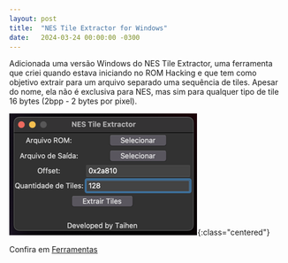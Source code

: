 ```yaml
---
layout: post
title:  "NES Tile Extractor for Windows"
date:   2024-03-24 00:00:00 -0300
---
```


Adicionada uma versão Windows do NES Tile Extractor, uma ferramenta que criei quando estava iniciando no ROM Hacking e que tem como objetivo extrair para um arquivo separado uma sequência de tiles. Apesar do nome, ela não é exclusiva para NES, mas sim para qualquer tipo de tile 16 bytes (2bpp - 2 bytes por pixel).

![NES Tile Extractor](/img/tool_nestileeditor/ntl4.png){:class="centered"}

Confira em [Ferramentas](ferramentas)